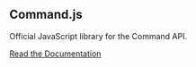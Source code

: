 ## Command.js

Official JavaScript library for the Command API.

[Read the Documentation](https://portal.oncommand.io/docs/command-js/0.17.0/introduction)